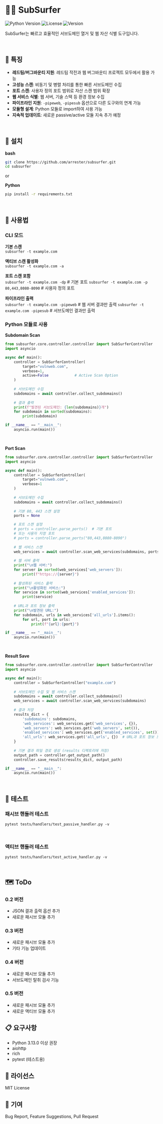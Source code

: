 # 🏄‍♂️ SubSurfer

![Python Version](https://img.shields.io/badge/python-3.13%2B-blue)
![License](https://img.shields.io/badge/license-MIT-green)
![Version](https://img.shields.io/badge/version-0.1-orange)

SubSurfer는 빠르고 효율적인 서브도메인 열거 및 웹 자산 식별 도구입니다.

<br>

## 🌟 특징
- **레드팀/버그바운티 지원**: 레드팀 작전과 웹 버그바운티 프로젝트 모두에서 활용 가능
- **고성능 스캔**: 비동기 및 병렬 처리를 통한 빠른 서브도메인 수집
- **포트 스캔**: 사용자 정의 포트 범위로 자산 스캔 범위 확장
- **웹 서비스 식별**: 웹 서버, 기술 스택 등 환경 정보 수집
- **파이프라인 지원**: `-pipeweb`, `-pipesub` 옵션으로 다른 도구와의 연계 가능
- **모듈형 설계**: Python 모듈로 import하여 사용 가능
- **지속적 업데이트**: 새로운 passive/active 모듈 지속 추가 예정

<br>

## 🚀 설치
<b>bash</b>
```bash
git clone https://github.com/arrester/subsurfer.git
cd subsurfer
```

or <br>

<b>Python</b>
```bash
pip install -r requirements.txt
```

<br>

## 📖 사용법
### CLI 모드
<b>기본 스캔</b><br>
`subsurfer -t example.com`

<b>액티브 스캔 활성화</b><br>
`subsurfer -t example.com -a`

<b>포트 스캔 포함</b><br>
`subsurfer -t example.com -dp` # 기본 포트
`subsurfer -t example.com -p 80,443,8080-8090` # 사용자 정의 포트

<b>파이프라인 출력</b><br>
`subsurfer -t example.com -pipeweb` # 웹 서버 결과만 출력
`subsurfer -t example.com -pipesub` # 서브도메인 결과만 출력

### Python 모듈로 사용
<b>Subdomain Scan</b><br>
```python
from subsurfer.core.controller.controller import SubSurferController
import asyncio

async def main():
    controller = SubSurferController(
        target="vulnweb.com",
        verbose=1,
        active=False            # Active Scan Option
    )
    
    # 서브도메인 수집
    subdomains = await controller.collect_subdomains()
    
    # 결과 출력
    print(f"발견된 서브도메인: {len(subdomains)}개")
    for subdomain in sorted(subdomains):
        print(subdomain)

if __name__ == "__main__":
    asyncio.run(main())
```

<br>

<b>Port Scan</b><br>
```python
from subsurfer.core.controller.controller import SubSurferController
import asyncio

async def main():
    controller = SubSurferController(
        target="vulnweb.com",
        verbose=1
    )
    
    # 서브도메인 수집
    subdomains = await controller.collect_subdomains()
    
    # 기본 80, 443 스캔 설정
    ports = None

    # 포트 스캔 설정
    # ports = controller.parse_ports()  # 기본 포트
    # 또는 사용자 지정 포트
    # ports = controller.parse_ports("80,443,8080-8090")
    
    # 웹 서비스 스캔
    web_services = await controller.scan_web_services(subdomains, ports)
    
    # 웹 서버 출력
    print("\n웹 서버:")
    for server in sorted(web_services['web_servers']):
        print(f"https://{server}")
    
    # 활성화된 서비스 출력    
    print("\n활성화된 서비스:")
    for service in sorted(web_services['enabled_services']):
        print(service)
        
    # URL과 포트 정보 출력
    print("\n발견된 URL:")
    for subdomain, urls in web_services['all_urls'].items():
        for url, port in urls:
            print(f"{url}:{port}")

if __name__ == "__main__":
    asyncio.run(main())
```

<br>

<b>Result Save</b><br>
```python
from subsurfer.core.controller.controller import SubSurferController
import asyncio

async def main():
    controller = SubSurferController("example.com")
    
    # 서브도메인 수집 및 웹 서비스 스캔
    subdomains = await controller.collect_subdomains()
    web_services = await controller.scan_web_services(subdomains)
    
    # 결과 저장
    results_dict = {
        'subdomains': subdomains,
        'web_services': web_services.get('web_services', {}),
        'web_servers': web_services.get('web_servers', set()),
        'enabled_services': web_services.get('enabled_services', set()),
        'all_urls': web_services.get('all_urls', {})  # URL과 포트 정보 포함
    }
    
    # 기본 결과 파일 경로 생성 (results 디렉토리에 저장)
    output_path = controller.get_output_path()
    controller.save_results(results_dict, output_path)

if __name__ == "__main__":
    asyncio.run(main())
```

<br>

## 🧪 테스트
### 패시브 핸들러 테스트
`pytest tests/handlers/test_passive_handler.py -v`

<br>

### 액티브 핸들러 테스트
`pytest tests/handlers/test_active_handler.py -v`

<br>

## 🗺️ ToDo
### 0.2 버전
- JSON 결과 출력 옵션 추가
- 새로운 패시브 모듈 추가

### 0.3 버전
- 새로운 패시브 모듈 추가
- 기타 기능 업데이트

### 0.4 버전
- 새로운 패시브 모듈 추가
- 서브도메인 탈취 검사 기능

### 0.5 버전
- 새로운 패시브 모듈 추가
- 새로운 액티브 모듈 추가

## 📋 요구사항

- Python 3.13.0 이상 권장
- aiohttp
- rich
- pytest (테스트용)

## 📝 라이선스
MIT License

## 🤝 기여
Bug Report, Feature Suggestions, Pull Request